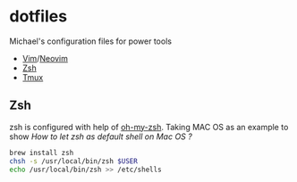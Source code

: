 # dotfiles

Michael's configuration files for power tools
* [Vim](http://www.vim.org)/[Neovim](http://neovim.io/)
* [Zsh](http://www.zsh.org)
* [Tmux](http://tmux.github.io)

## Zsh

zsh is configured with help of [oh-my-zsh](https://github.com/robbyrussell/oh-my-zsh).
Taking MAC OS as an example to show *How to let zsh as default shell on Mac OS ?*

```sh
brew install zsh
chsh -s /usr/local/bin/zsh $USER
echo /usr/local/bin/zsh >> /etc/shells
```
